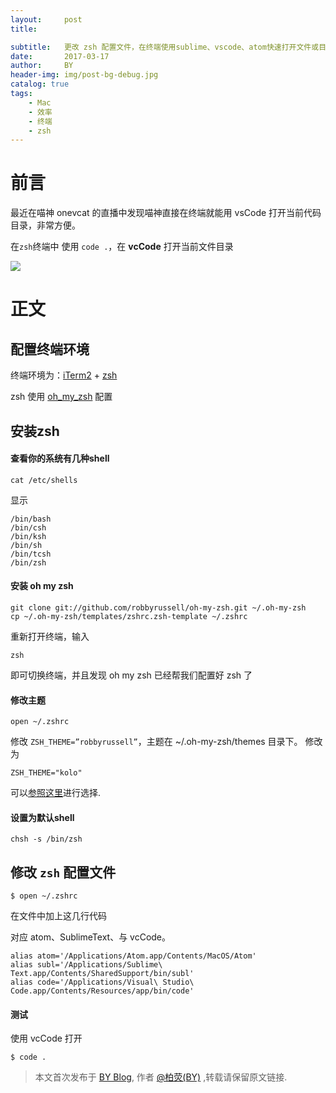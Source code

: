 ```yaml
---
layout:     post
title:      

subtitle:   更改 zsh 配置文件，在终端使用sublime、vscode、atom快速打开文件或目录
date:       2017-03-17
author:     BY
header-img: img/post-bg-debug.jpg
catalog: true
tags:
    - Mac
    - 效率
    - 终端
    - zsh
---
```


# 前言

 最近在喵神 onevcat 的直播中发现喵神直接在终端就能用 vsCode 打开当前代码目录，非常方便。
 
 在`zsh`终端中 使用 `code .`，在 **vcCode** 打开当前文件目录

![](https://ww2.sinaimg.cn/large/006tKfTcgy1fdpxob9m7sj31000rkam7.jpg)
 

# 正文

## 配置终端环境

终端环境为：[iTerm2](https://www.iterm2.com/) + [zsh](https://wiki.archlinux.org/index.php/Zsh_(%E7%AE%80%E4%BD%93%E4%B8%AD%E6%96%87))

zsh 使用 [oh_my_zsh](http://ohmyz.sh/) 配置


## 安装zsh

#### 查看你的系统有几种shell

	cat /etc/shells

显示

	/bin/bash
	/bin/csh
	/bin/ksh
	/bin/sh
	/bin/tcsh
	/bin/zsh
	
#### 安装 oh my zsh

	git clone git://github.com/robbyrussell/oh-my-zsh.git ~/.oh-my-zsh
	cp ~/.oh-my-zsh/templates/zshrc.zsh-template ~/.zshrc

重新打开终端，输入 
	
	zsh

即可切换终端，并且发现 oh my zsh 已经帮我们配置好 zsh 了

#### 修改主题

	open ~/.zshrc 
	
修改 `ZSH_THEME=”robbyrussell”`，主题在 ~/.oh-my-zsh/themes 目录下。
修改为

	ZSH_THEME="kolo"

可以[参照这里](https://github.com/robbyrussell/oh-my-zsh/wiki/themes)进行选择.

#### 设置为默认shell

	chsh -s /bin/zsh

## 修改 `zsh` 配置文件

	$ open ~/.zshrc
	
在文件中加上这几行代码

对应 atom、SublimeText、与 vcCode。

	alias atom='/Applications/Atom.app/Contents/MacOS/Atom'
	alias subl='/Applications/Sublime\ Text.app/Contents/SharedSupport/bin/subl'
	alias code='/Applications/Visual\ Studio\ Code.app/Contents/Resources/app/bin/code'

#### 测试
使用 vcCode 打开
	
	$ code .
	
> 本文首次发布于 [BY Blog](http://qiubaiying.github.io), 作者 [@柏荧(BY)](http://github.com/qiubaiying) ,转载请保留原文链接.